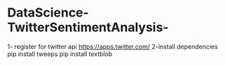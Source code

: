 # DataScience-TwitterSentimentAnalysis-

1- register for twitter api
https://apps.twitter.com/
2-install dependencies
pip install tweeps
pip install textblob
